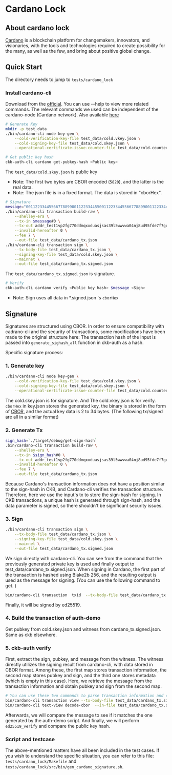 # Cardano Lock

## About cardano lock
[Cardano](https://cardano.org/) is a blockchain platform for changemakers, innovators, and visionaries, with the tools and technologies required to create possibility for the many, as well as the few, and bring about positive global change.

## Quick Start

The directory needs to jump to `tests/cardano_lock`

### Install cardano-cli
Download from the [official](https://github.com/input-output-hk/cardano-node/releases/tag/8.0.0).
You can use --help to view more related commands. The relevant commands we used can be independent of the cardano-node (Cardano network).
Also available [here](https://github.com/input-output-hk/cardano-wallet/releases/tag/v2023-04-14)


```bash
# Generate Key
mkdir -p test_data
./bin/cardano-cli node key-gen \
    --cold-verification-key-file test_data/cold.vkey.json \
    --cold-signing-key-file test_data/cold.skey.json \
    --operational-certificate-issue-counter-file test_data/cold.counter.json

# Get public key hash
ckb-auth-cli cardano get-pubkey-hash <Public key>
```
The `test_data/cold.skey.json` is public key
* Note: The first two bytes are CBOR encoded (`5820`), and the latter is the real data.
* Note: The json file is in a fixed format. The data is stored in "cborHex".

```bash
# Signature
message="0011223344556677889900112233445500112233445566778899001122334455"
./bin/cardano-cli transaction build-raw \
    --shelley-era \
    --tx-in $message#0 \
    --tx-out addr_test1vp2fg770ddmqxxduasjsas39l5wwvwa04nj8ud95fde7f7guscp6v+1 \
    --invalid-hereafter 0 \
    --fee 7 \
    --out-file test_data/cardano_tx.json
./bin/cardano-cli transaction sign \
    --tx-body-file test_data/cardano_tx.json \
    --signing-key-file test_data/cold.skey.json \
    --mainnet \
    --out-file test_data/cardano_tx.signed.json
```
The `test_data/cardano_tx.signed.json` is signature.

```bash
# Verify
ckb-auth-cli cardano verify <Public key hash> $message <Sign>
```
* Note: Sign uses all data in *.signed.json 's `cborHex`


## Signature
Signatures are structured using CBOR. In order to ensure compatibility with cadrano-cli and the security of transactions, some modifications have been made to the original structure here:
The transaction hash of the Input is passed into ```generate_sighash_all``` function in ckb-auth as a hash.


Specific signature process:
### 1. Generate key
```bash
./bin/cardano-cli node key-gen \
    --cold-verification-key-file test_data/cold.vkey.json \
    --cold-signing-key-file test_data/cold.skey.json \
    --operational-certificate-issue-counter-file test_data/cold.counter.json
```
The cold.skey.json is for signature. And The cold.vkey.json is for verify.
```cborHex``` in key.json stores the generated key, the binary is stored in the form of [CBOR](https://tools.ietf.org/html/rfc7049), and the actual key data is 2 to 34 bytes. (The following tx/signed are all in a similar format)


### 2. Generate Tx
```bash
sign_hash=`./target/debug/get-sign-hash`
.bin/cardano-cli transaction build-raw \
    --shelley-era \
    --tx-in $sign_hash#0 \
    --tx-out addr_test1vp2fg770ddmqxxduasjsas39l5wwvwa04nj8ud95fde7f7guscp6v+1 \
    --invalid-hereafter 0 \
    --fee 7 \
    --out-file test_data/cardano_tx.json
```
Because Cardano's transaction information does not have a position similar to the sign-hash in CKB, and Cardano-cli verifies the transaction structure. Therefore, here we use the input's tx to store the sign-hash for signing. In CKB transactions, a unique hash is generated through sign-hash, and the data parameter is signed, so there shouldn't be significant security issues.

### 3. Sign
```bash
./bin/cardano-cli transaction sign \
    --tx-body-file test_data/cardano_tx.json \
    --signing-key-file test_data/cold.skey.json \
    --mainnet \
    --out-file test_data/cardano_tx.signed.json
```
We sign directly with cardano-cli. You can see from the command that the previously generated private key is used and finally output to test_data/cardano_tx.signed.json.
When signing in Cardano, the first part of the transaction is hashed using Blake2b 256, and the resulting output is used as the message for signing. (You can use the following command to get. )
```bash
bin/cardano-cli transaction  txid  --tx-body-file test_data/cardano_tx.json
```
Finally, it will be signed by ed25519.

### 4. Build the transaction of auth-demo
Get pubkey from cold.skey.json and witness from cardano_tx.signed.json. Same as ckb elsewhere.

### 5. ckb-auth verify
First, extract the sign, pubkey, and message from the witness. The witness directly utilizes the signing result from cardano-cli, with data stored in CBOR format.
Among these, the first map stores transaction information, the second map stores pubkey and sign, and the third one stores metadata (which is empty in this case). Here, we retrieve the message from the transaction information and obtain pubkey and sign from the second map.
```bash
# You can use these two commands to parse transaction information and cbor structure
bin/cardano-cli transaction view --tx-body-file test_data/cardano_tx.signed.json
bin/cardano-cli text-view decode-cbor  --in-file test_data/cardano_tx.signed.json
```
Afterwards, we will compare the message to see if it matches the one generated by the auth-demo script. And finally, we will perform ```ed25519_verify``` and compare the public key hash.


### Script and testcase
The above-mentioned matters have all been included in the test cases. If you wish to understand the specific situation, you can refer to this file: ```tests/cardano_lock/Makefile``` and ```tests/cardano_lock/src/bin/gen_cardano_signature.sh```.
